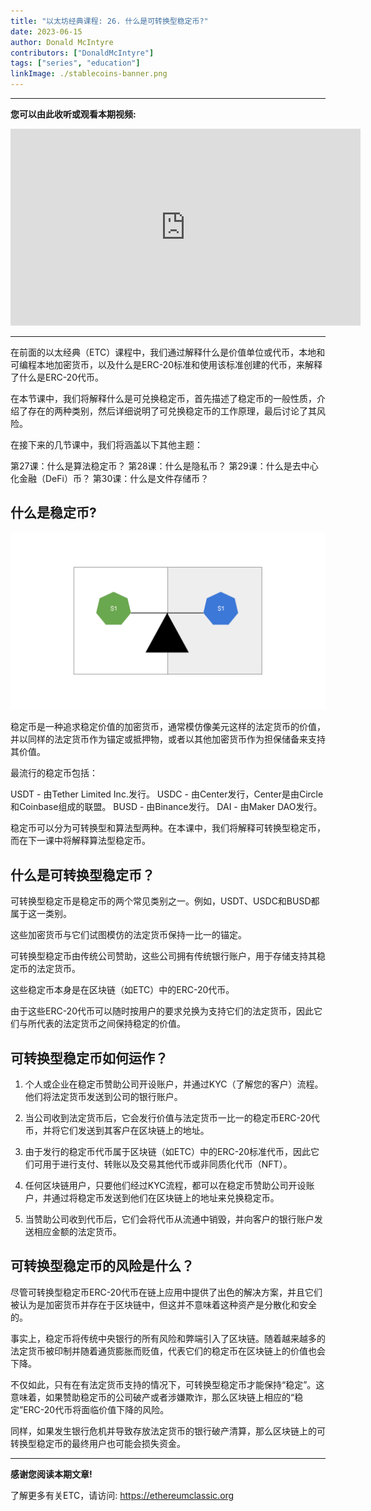 ```yaml
---
title: "以太坊经典课程: 26. 什么是可转换型稳定币?"
date: 2023-06-15
author: Donald McIntyre
contributors: ["DonaldMcIntyre"]
tags: ["series", "education"]
linkImage: ./stablecoins-banner.png
---
```


---
**您可以由此收听或观看本期视频:**

<iframe width="560" height="315" src="https://www.youtube.com/embed/PbRULweED5o" title="YouTube video player" frameborder="0" allow="accelerometer; autoplay; clipboard-write; encrypted-media; gyroscope; picture-in-picture; web-share" allowfullscreen></iframe>

---

在前面的以太经典（ETC）课程中，我们通过解释什么是价值单位或代币，本地和可编程本地加密货币，以及什么是ERC-20标准和使用该标准创建的代币，来解释了什么是ERC-20代币。

在本节课中，我们将解释什么是可兑换稳定币，首先描述了稳定币的一般性质，介绍了存在的两种类别，然后详细说明了可兑换稳定币的工作原理，最后讨论了其风险。

在接下来的几节课中，我们将涵盖以下其他主题：

第27课：什么是算法稳定币？
第28课：什么是隐私币？
第29课：什么是去中心化金融（DeFi）币？
第30课：什么是文件存储币？

## 什么是稳定币?

![稳定币是与法定货币挂钩的](./1.png)

稳定币是一种追求稳定价值的加密货币，通常模仿像美元这样的法定货币的价值，并以同样的法定货币作为锚定或抵押物，或者以其他加密货币作为担保储备来支持其价值。

最流行的稳定币包括：

USDT - 由Tether Limited Inc.发行。
USDC - 由Center发行，Center是由Circle和Coinbase组成的联盟。
BUSD - 由Binance发行。
DAI - 由Maker DAO发行。

稳定币可以分为可转换型和算法型两种。在本课中，我们将解释可转换型稳定币，而在下一课中将解释算法型稳定币。

## 什么是可转换型稳定币？

可转换型稳定币是稳定币的两个常见类别之一。例如，USDT、USDC和BUSD都属于这一类别。

这些加密货币与它们试图模仿的法定货币保持一比一的锚定。

可转换型稳定币由传统公司赞助，这些公司拥有传统银行账户，用于存储支持其稳定币的法定货币。

这些稳定币本身是在区块链（如ETC）中的ERC-20代币。

由于这些ERC-20代币可以随时按用户的要求兑换为支持它们的法定货币，因此它们与所代表的法定货币之间保持稳定的价值。  

## 可转换型稳定币如何运作？

1. 个人或企业在稳定币赞助公司开设账户，并通过KYC（了解您的客户）流程。他们将法定货币发送到公司的银行账户。

2. 当公司收到法定货币后，它会发行价值与法定货币一比一的稳定币ERC-20代币，并将它们发送到其客户在区块链上的地址。

3. 由于发行的稳定币代币属于区块链（如ETC）中的ERC-20标准代币，因此它们可用于进行支付、转账以及交易其他代币或非同质化代币（NFT）。

4. 任何区块链用户，只要他们经过KYC流程，都可以在稳定币赞助公司开设账户，并通过将稳定币发送到他们在区块链上的地址来兑换稳定币。

5. 当赞助公司收到代币后，它们会将代币从流通中销毁，并向客户的银行账户发送相应金额的法定货币。

## 可转换型稳定币的风险是什么？

尽管可转换型稳定币ERC-20代币在链上应用中提供了出色的解决方案，并且它们被认为是加密货币并存在于区块链中，但这并不意味着这种资产是分散化和安全的。

事实上，稳定币将传统中央银行的所有风险和弊端引入了区块链。随着越来越多的法定货币被印制并随着通货膨胀而贬值，代表它们的稳定币在区块链上的价值也会下降。

不仅如此，只有在有法定货币支持的情况下，可转换型稳定币才能保持“稳定”。这意味着，如果赞助稳定币的公司破产或者涉嫌欺诈，那么区块链上相应的“稳定”ERC-20代币将面临价值下降的风险。

同样，如果发生银行危机并导致存放法定货币的银行破产清算，那么区块链上的可转换型稳定币的最终用户也可能会损失资金。

---

**感谢您阅读本期文章!**

了解更多有关ETC，请访问: https://ethereumclassic.org
